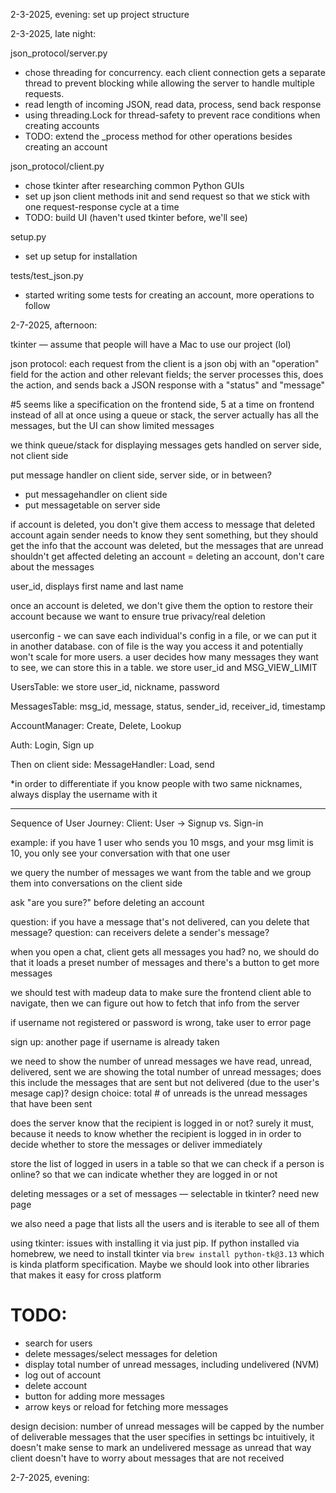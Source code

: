 2-3-2025, evening: set up project structure

2-3-2025, late night:

json_protocol/server.py
- chose threading for concurrency. each client connection gets a separate thread to prevent blocking while allowing the server to handle multiple requests.
- read length of incoming JSON, read data, process, send back response
- using threading.Lock for thread-safety to prevent race conditions when creating accounts
- TODO: extend the _process method for other operations besides creating an account

json_protocol/client.py
- chose tkinter after researching common Python GUIs
- set up json client methods init and send request so that we stick with one request-response cycle at a time
- TODO: build UI (haven't used tkinter before, we'll see)

setup.py
- set up setup for installation

tests/test_json.py
- started writing some tests for creating an account, more operations to follow

2-7-2025, afternoon:

tkinter — assume that people will have a Mac to use our project (lol)

json protocol: each request from the client is a json obj with an "operation" field for the action and other relevant fields; the server processes this, does the action, and sends back a JSON response with a "status" and "message"

#5 seems like a specification on the frontend side, 5 at a time on frontend instead of all at once using a queue or stack, the server actually has all the messages, but the UI can show limited messages

we think queue/stack for displaying messages gets handled on server side, not client side

put message handler on client side, server side, or in between?
- put messagehandler on client side
- put messagetable on server side

if account is deleted, you don't give them access to message that deleted account again
sender needs to know they sent something, but they should get the info that the account was deleted, but the messages that are unread shouldn't get affected
deleting an account = deleting an account, don't care about the messages

user_id, displays first name and last name

once an account is deleted, we don't give them the option to restore their account because we want to ensure true privacy/real deletion

userconfig - we can save each individual's config in a file, or we can put it in another database. con of file is the way you access it and potentially won't scale for more users. a user decides how many messages they want to see, we can store this in a table. we store user_id and MSG_VIEW_LIMIT

UsersTable: we store user_id, nickname, password

MessagesTable: msg_id, message, status, sender_id, receiver_id, timestamp

AccountManager: Create, Delete, Lookup

Auth: Login, Sign up

Then on client side: 
MessageHandler: Load, send

*in order to differentiate if you know people with two same nicknames, always display the username with it
____

Sequence of User Journey:
Client:
User -> Signup vs. Sign-in

example: if you have 1 user who sends you 10 msgs, and your msg limit is 10, you only see your conversation with that one user

we query the number of messages we want from the table and we group them into conversations on the client side

ask "are you sure?" before deleting an account

question: if you have a message that's not delivered, can you delete that message?
question: can receivers delete a sender's message?

when you open a chat, client gets all messages you had? no, we should do that it loads a preset number of messages and there's a button to get more messages

we should test with madeup data to make sure the frontend client able to navigate, then we can figure out how to fetch that info from the server

if username not registered or password is wrong, take user to error page

sign up: another page if username is already taken

we need to show the number of unread messages
we have read, unread, delivered, sent
we are showing the total number of unread messages; does this include the messages that are sent but not delivered (due to the user's mesage cap)?
design choice: total # of unreads is the unread messages that have been sent

does the server know that the recipient is logged in or not? 
surely it must, because it needs to know whether the recipient is logged in in order to decide whether to store the messages or deliver immediately

store the list of logged in users in a table so that we can check if a person is online? so that we can indicate whether they are logged in or not

deleting messages or a set of messages — selectable in tkinter?
need new page

we also need a page that lists all the users and is iterable to see all of them

using tkinter: issues with installing it via just pip. If python installed via homebrew, we need to install tkinter via `brew install python-tk@3.13` which is kinda platform specification. Maybe we should look into other libraries that makes it easy for cross platform

# TODO:
- search for users
- delete messages/select messages for deletion
- display total number of unread messages, including undelivered (NVM)
- log out of account 
- delete account
- button for adding more messages
- arrow keys or reload for fetching more messages

design decision: number of unread messages will be capped by the number of deliverable messages that the user specifies in settings
bc intuitively, it doesn't make sense to mark an undelivered message as unread
that way client doesn't have to worry about messages that are not received

2-7-2025, evening:
